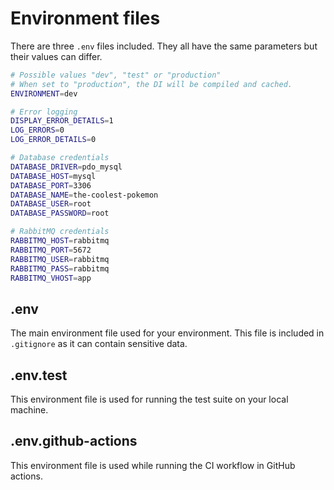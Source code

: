 # Environment files

There are three `.env` files included. They all have the same parameters but their values can differ.

```bash 
# Possible values "dev", "test" or "production"
# When set to "production", the DI will be compiled and cached.
ENVIRONMENT=dev

# Error logging
DISPLAY_ERROR_DETAILS=1
LOG_ERRORS=0
LOG_ERROR_DETAILS=0

# Database credentials
DATABASE_DRIVER=pdo_mysql
DATABASE_HOST=mysql
DATABASE_PORT=3306
DATABASE_NAME=the-coolest-pokemon
DATABASE_USER=root
DATABASE_PASSWORD=root

# RabbitMQ credentials
RABBITMQ_HOST=rabbitmq
RABBITMQ_PORT=5672
RABBITMQ_USER=rabbitmq
RABBITMQ_PASS=rabbitmq
RABBITMQ_VHOST=app
```

## .env

The main environment file used for your environment. This file is included in `.gitignore` 
as it can contain sensitive data.

## .env.test

This environment file is used for running the test suite on your local machine.

## .env.github-actions

This environment file is used while running the CI workflow in GitHub actions.
